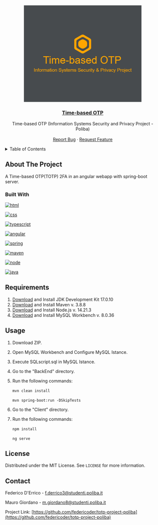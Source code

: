 <!-- # totp-project-poliba
A TOTP 2FA in an angular webapp (with spring-boot server)
add this string to run npm run start:
 $env:NODE_OPTIONS = "--openssl-legacy-provider" -->

<!-- Project Logo -->
<br />
<div align="center">
  <a href="https://github.com/federicoder/totp-project-poliba">
    <img src="Resources/logo.png" alt="Logo" width="382.5" height="312.5">
  </a>

  <h3 align="center">
    <a href="https://github.com/federicoder/totp-project-poliba">Time-based OTP</a>
  </h3>

  <p align="center">
    Time-based OTP (Information Systems Security and Privacy Project - Poliba)
    <br />
    <br />
    <a href="https://github.com/federicoder/totp-project-poliba/issues">Report Bug</a>
    ·
    <a href="https://github.com/federicoder/totp-project-poliba/issues">Request Feature</a>
  </p>
</div>

<!-- Table Of Contents -->
<details>
  <summary>Table of Contents</summary>
  <ol>
    <li>
      <a href="#about-the-project">About The Project</a>
      <ul>
        <li><a href="#built-with">Built With</a></li>
      </ul>
    </li>
    <li><a href="#requirements">Requirements</a></li>
    <li><a href="#usage">Usage</a></li>
    <li><a href="#license">License</a></li>
    <li><a href="#contact">Contact</a></li>
  </ol>
</details>

<!-- About The Project -->
## About The Project
A Time-based OTP(TOTP) 2FA in an angular webapp with spring-boot server.

### Built With

[![html][html]][html-url] 

[![css][css]][css-url]

[![typescript][typescript]][typescript-url]

[![angular][angular]][angular-url]

[![spring][spring]][spring-url]

[![maven][maven]][maven-url]

[![node][node]][node-url]

[![java][java]][java-url]


## Requirements

1. [Download](https://www.oracle.com/it/java/technologies/downloads/#java17) and Install JDK Development Kit 17.0.10
2. [Download](https://maven.apache.org/download.cgi) and Install Maven v. 3.8.8
3. [Download](https://nodejs.org/download/release/v14.21.3/) and Install Node.js v. 14.21.3
4. [Download](https://www.mysql.com/products/workbench/) and Install MySQL Workbench v. 8.0.36


<!-- Usage -->
## Usage

1. Download ZIP.
2. Open MySQL Workbench and Configure MySQL Istance.
3. Execute SQLscript.sql in MySQL Istance.
4. Go to the "BackEnd" directory.
5. Run the following commands:

    `mvn clean install`

    `mvn spring-boot:run -DSkipTests`

6. Go to the "Client" directory.
7. Run the following commands:

    `npm install`

    `ng serve`


<!-- License -->
## License

Distributed under the MIT License. See `LICENSE` for more information.


<!-- Contact -->
## Contact

Federico D'Errico - f.derrico3@studenti.poliba.it

Mauro Giordano - m.giordano8@studenti.poliba.it

Project Link: [https://github.com/federicoder/totp-project-poliba](https://github.com/federicoder/totp-project-poliba)


<!-- MARKDOWN LINKS & IMAGES -->
<!-- https://www.markdownguide.org/basic-syntax/#reference-style-links -->
[html]: https://img.shields.io/badge/HTML5-E34F26?style=for-the-badge&logo=html5&logoColor=white
[css]: https://img.shields.io/badge/CSS3-1572B6?style=for-the-badge&logo=css3&logoColor=white
[typescript]: https://img.shields.io/badge/TypeScript-007ACC?style=for-the-badge&logo=typescript&logoColor=white
[angular]: https://img.shields.io/badge/Angular-DD0031?style=for-the-badge&logo=angular&logoColor=white
[spring]: https://img.shields.io/badge/Spring-6DB33F?style=for-the-badge&logo=spring&logoColor=white
[maven]: https://img.shields.io/badge/apache_maven-C71A36?style=for-the-badge&logo=apachemaven&logoColor=white
[node]: https://img.shields.io/badge/Node%20js-339933?style=for-the-badge&logo=nodedotjs&logoColor=white
[java]: https://img.shields.io/badge/OpenJDK-ED8B00?style=for-the-badge&logo=openjdk&logoColor=white

[html-url]: https://www.w3schools.com/html/
[css-url]: https://www.w3schools.com/css/
[typescript-url]: https://www.typescriptlang.org/
[angular-url]: https://angular.io/
[spring-url]: https://spring.io/projects/spring-boot
[maven-url]: https://maven.apache.org/
[node-url]: https://nodejs.org/en
[java-url]:https://www.oracle.com/it/java/technologies/downloads/#java17